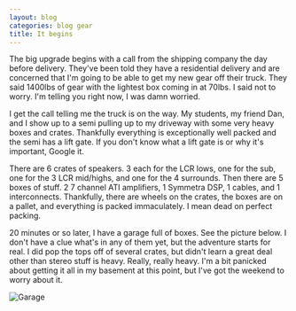 ```yaml
---
layout: blog
categories: blog gear
title: It begins
---
```

The big upgrade begins with a call from the shipping company the day before delivery.  They've been told they have a residential delivery and are concerned that I'm going to be able to get my new gear off their truck.  They said 1400lbs of gear with the lightest box coming in at 70lbs.  I said not to worry.  I'm telling you right now, I was damn worried.

I get the call telling me the truck is on the way.  My students, my friend Dan, and I show up to a semi pulling up to my driveway with some very heavy boxes and crates.  Thankfully everything is exceptionally well packed and the semi has a lift gate.  If you don't know what a lift gate is or why it's important, Google it.

There are 6 crates of speakers.  3 each for the LCR lows, one for the sub, one for the 3 LCR mid/highs, and one for the 4 surrounds.  Then there are 5 boxes of stuff.  2 7 channel ATI amplifiers, 1 Symmetra DSP, 1 cables, and 1 interconnects. Thankfully, there are wheels on the crates, the boxes are on a pallet, and everything is packed immaculately.  I mean dead on perfect packing.

20 minutes or so later, I have a garage full of boxes.  See the picture below.  I don't have a clue what's in any of them yet, but the adventure starts for real.  I did pop the tops off of several crates, but didn't learn a great deal other than stereo stuff is heavy.  Really, really heavy.  I'm a bit panicked about getting it all in my basement at this point, but I've got the weekend to worry about it.

![Garage](https://perry.alexander.name/images/stereo-garage.jpg)

